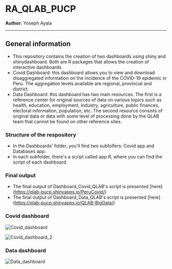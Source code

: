 # RA_QLAB_PUCP
**Author:** Yoseph Ayala

---
## General information
- This repository contains the creation of two dashboards using shiny and shinydashboard. Both are R packages that allows the creation of interactive dashboards.
- Covid Dashboard: this dashboard allows you to view and download disaggregated information on the incidence of the COVID-19 epidemic in Peru. The aggregation levels available are regional, provincial and district.
- Data Dashboard: this dashboard has two main resources. The first is a reference center for original sources of data on various topics such as health, education, employment, industry, agriculture, public finances, electoral information, population, etc. The second resource consists of original data or data with some level of processing done by the QLAB team that cannot be found on other reference sites.

### Structure of the respository 
- In the Dashboards' folder, you'll find two subfolfers: Covid app and Databases app.
- In each subfolder, there's a script called app.R, where you can find the script of each dashboard.

### Final output
- The final output of Dashboard_Covid_QLAB's script is presented [here] (https://qlab-pucp.shinyapps.io/PeruCovid/)
- The final output of Dashboard_Data_QLAB's script is presented [here] (https://qlab-pucp.shinyapps.io/QLAB-BigData/)

### Covid dashboard
![Covid_dashboard](https://user-images.githubusercontent.com/70246254/170998281-3f6cfe82-3c42-4d01-9f6f-13afe2cf3540.jpg)

![Covid_dashboard_2](https://user-images.githubusercontent.com/70246254/170999148-801f23ed-2deb-49d9-a373-ba8ff1c75c7f.jpg)

### Data dashboard
![Data_dashboard](https://user-images.githubusercontent.com/70246254/170999372-5a6dab36-d926-47ab-ae7e-ef10e6db3ad4.jpg)

